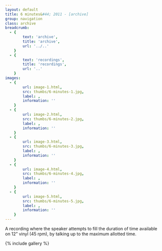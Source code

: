 ```yaml
---
layout: default
title: 6 minutes&#44; 2011 - [archive]
group: navigation
class: archive
breadcrumb:
  - {
  		text: 'archive',
  		title: 'archive',
  		url: '../..'
	}
  - {
  		text: 'recordings',
  		title: 'recordings',
  		url: '..'
	}
images:
  - {
		url: image-1.html, 
		src: thumbs/6-minutes-1.jpg,
		label: ,
		information: ''
	}
  - {
		url: image-2.html, 
		src: thumbs/6-minutes-2.jpg,
		label: ,
		information: ''
	}
  - {
		url: image-3.html, 
		src: thumbs/6-minutes-3.jpg,
		label: ,
		information: ''
	}
  - {
		url: image-4.html, 
		src: thumbs/6-minutes-4.jpg,
		label: ,
		information: ''
	}
  - {
		url: image-5.html, 
		src: thumbs/6-minutes-5.jpg,
		label: ,
		information: ''
	}
---
```


A recording where the speaker attempts to fill the duration of time available on 12” vinyl (45 rpm), by talking up to the maximum allotted time.

{% include gallery %}
